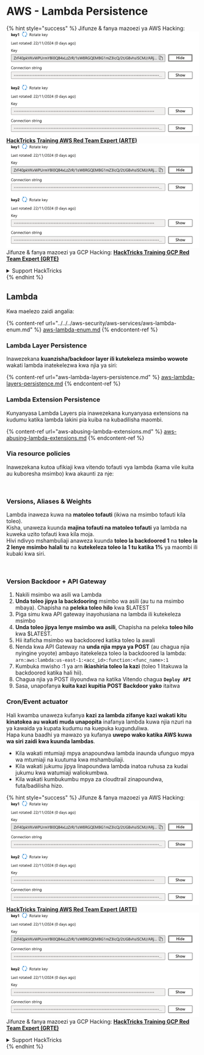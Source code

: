 # AWS - Lambda Persistence

{% hint style="success" %}
Jifunze & fanya mazoezi ya AWS Hacking:<img src="/.gitbook/assets/image.png" alt="" data-size="line">[**HackTricks Training AWS Red Team Expert (ARTE)**](https://training.hacktricks.xyz/courses/arte)<img src="/.gitbook/assets/image.png" alt="" data-size="line">\
Jifunze & fanya mazoezi ya GCP Hacking: <img src="/.gitbook/assets/image (2).png" alt="" data-size="line">[**HackTricks Training GCP Red Team Expert (GRTE)**<img src="/.gitbook/assets/image (2).png" alt="" data-size="line">](https://training.hacktricks.xyz/courses/grte)

<details>

<summary>Support HackTricks</summary>

* Angalia [**mpango wa usajili**](https://github.com/sponsors/carlospolop)!
* **Jiunge na** 💬 [**kikundi cha Discord**](https://discord.gg/hRep4RUj7f) au [**kikundi cha telegram**](https://t.me/peass) au **tufuatilie** kwenye **Twitter** 🐦 [**@hacktricks\_live**](https://twitter.com/hacktricks\_live)**.**
* **Shiriki mbinu za hacking kwa kuwasilisha PRs kwa** [**HackTricks**](https://github.com/carlospolop/hacktricks) na [**HackTricks Cloud**](https://github.com/carlospolop/hacktricks-cloud) repos za github.

</details>
{% endhint %}

## Lambda

Kwa maelezo zaidi angalia:

{% content-ref url="../../../aws-security/aws-services/aws-lambda-enum.md" %}
[aws-lambda-enum.md](../../../aws-security/aws-services/aws-lambda-enum.md)
{% endcontent-ref %}

### Lambda Layer Persistence

Inawezekana **kuanzisha/backdoor layer ili kutekeleza msimbo wowote** wakati lambda inatekelezwa kwa njia ya siri:

{% content-ref url="aws-lambda-layers-persistence.md" %}
[aws-lambda-layers-persistence.md](aws-lambda-layers-persistence.md)
{% endcontent-ref %}

### Lambda Extension Persistence

Kunyanyasa Lambda Layers pia inawezekana kunyanyasa extensions na kudumu katika lambda lakini pia kuiba na kubadilisha maombi.

{% content-ref url="aws-abusing-lambda-extensions.md" %}
[aws-abusing-lambda-extensions.md](aws-abusing-lambda-extensions.md)
{% endcontent-ref %}

### Via resource policies

Inawezekana kutoa ufikiaji kwa vitendo tofauti vya lambda (kama vile kuita au kuboresha msimbo) kwa akaunti za nje:

<figure><img src="../../../../.gitbook/assets/image (2) (1) (2) (2).png" alt=""><figcaption></figcaption></figure>

### Versions, Aliases & Weights

Lambda inaweza kuwa na **matoleo tofauti** (ikiwa na msimbo tofauti kila toleo).\
Kisha, unaweza kuunda **majina tofauti na matoleo tofauti** ya lambda na kuweka uzito tofauti kwa kila moja.\
Hivi ndivyo mshambuliaji anaweza kuunda **toleo la backdoored 1** na **toleo la 2 lenye msimbo halali tu** na **kutekeleza toleo la 1 tu katika 1%** ya maombi ili kubaki kwa siri.

<figure><img src="../../../../.gitbook/assets/image (2) (2).png" alt=""><figcaption></figcaption></figure>

### Version Backdoor + API Gateway

1. Nakili msimbo wa asili wa Lambda
2. **Unda toleo jipya la backdooring** msimbo wa asili (au tu na msimbo mbaya). Chapisha na **peleka toleo hilo** kwa $LATEST
1. Piga simu kwa API gateway inayohusiana na lambda ili kutekeleza msimbo
3. **Unda toleo jipya lenye msimbo wa asili**, Chapisha na peleka **toleo hilo** kwa $LATEST.
1. Hii itaficha msimbo wa backdoored katika toleo la awali
4. Nenda kwa API Gateway na **unda njia mpya ya POST** (au chagua njia nyingine yoyote) ambayo itatekeleza toleo la backdoored la lambda: `arn:aws:lambda:us-east-1:<acc_id>:function:<func_name>:1`
1. Kumbuka mwisho :1 ya arn **ikiashiria toleo la kazi** (toleo 1 litakuwa la backdoored katika hali hii).
5. Chagua njia ya POST iliyoundwa na katika Vitendo chagua **`Deploy API`**
6. Sasa, unapofanya **kuita kazi kupitia POST Backdoor yako** itaitwa

### Cron/Event actuator

Hali kwamba unaweza kufanya **kazi za lambda zifanye kazi wakati kitu kinatokea au wakati muda unapopita** inafanya lambda kuwa njia nzuri na ya kawaida ya kupata kudumu na kuepuka kugunduliwa.\
Hapa kuna baadhi ya mawazo ya kufanya **uwepo wako katika AWS kuwa wa siri zaidi kwa kuunda lambdas**.

* Kila wakati mtumiaji mpya anapoundwa lambda inaunda ufunguo mpya wa mtumiaji na kuutuma kwa mshambuliaji.
* Kila wakati jukumu jipya linapoundwa lambda inatoa ruhusa za kudai jukumu kwa watumiaji waliokumbwa.
* Kila wakati kumbukumbu mpya za cloudtrail zinapoundwa, futa/badilisha hizo.

{% hint style="success" %}
Jifunze & fanya mazoezi ya AWS Hacking:<img src="/.gitbook/assets/image.png" alt="" data-size="line">[**HackTricks Training AWS Red Team Expert (ARTE)**](https://training.hacktricks.xyz/courses/arte)<img src="/.gitbook/assets/image.png" alt="" data-size="line">\
Jifunze & fanya mazoezi ya GCP Hacking: <img src="/.gitbook/assets/image (2).png" alt="" data-size="line">[**HackTricks Training GCP Red Team Expert (GRTE)**<img src="/.gitbook/assets/image (2).png" alt="" data-size="line">](https://training.hacktricks.xyz/courses/grte)

<details>

<summary>Support HackTricks</summary>

* Angalia [**mpango wa usajili**](https://github.com/sponsors/carlospolop)!
* **Jiunge na** 💬 [**kikundi cha Discord**](https://discord.gg/hRep4RUj7f) au [**kikundi cha telegram**](https://t.me/peass) au **tufuatilie** kwenye **Twitter** 🐦 [**@hacktricks\_live**](https://twitter.com/hacktricks\_live)**.**
* **Shiriki mbinu za hacking kwa kuwasilisha PRs kwa** [**HackTricks**](https://github.com/carlospolop/hacktricks) na [**HackTricks Cloud**](https://github.com/carlospolop/hacktricks-cloud) repos za github.

</details>
{% endhint %}

